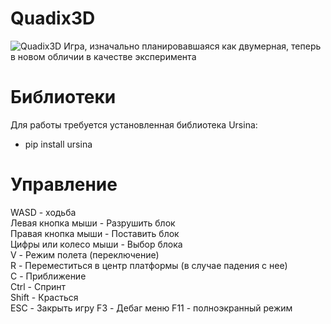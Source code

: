 # Quadix3D
![Quadix3D](https://i.imgur.com/yYQdork.png)
Игра, изначально планировавшаяся как двумерная, теперь в новом обличии в качестве эксперимента 
# Библиотеки
Для работы требуется установленная библиотека Ursina:<br/>
- pip install ursina<br/>
# Управление
WASD - ходьба<br/>
Левая кнопка мыши - Разрушить блок<br/>
Правая кнопка мыши - Поставить блок<br/>
Цифры или колесо мыши - Выбор блока<br/>
V - Режим полета (переключение)<br/>
R - Переместиться в центр платформы (в случае падения с нее)<br/>
C - Приближение<br/>
Ctrl - Спринт<br/>
Shift - Красться<br/>
ESC - Закрыть игру
F3 - Дебаг меню
F11 - полноэкранный режим